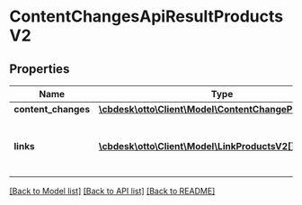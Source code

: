 # ContentChangesApiResultProductsV2

## Properties
Name | Type | Description | Notes
------------ | ------------- | ------------- | -------------
**content_changes** | [**\cbdesk\otto\Client\Model\ContentChangeProductsV2[]**](ContentChangeProductsV2.md) |  | [optional] 
**links** | [**\cbdesk\otto\Client\Model\LinkProductsV2[]**](LinkProductsV2.md) | a list of links that can be used for pagination. | [optional] 

[[Back to Model list]](../../README.md#documentation-for-models) [[Back to API list]](../../README.md#documentation-for-api-endpoints) [[Back to README]](../../README.md)

